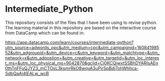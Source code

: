 # Intermediate_Python

This repository consists of the files that I have been using to revise python. 
The learning material in this repository are based on the interactive course from DataCamp which can be found in:



https://app.datacamp.com/learn/courses/intermediate-python?utm_source=adwords_ppc&utm_medium=cpc&utm_campaignid=16084198552&utm_adgroupid=&utm_device=c&utm_keyword=&utm_matchtype=&utm_network=x&utm_adpostion=&utm_creative=&utm_targetid=&utm_loc_interest_ms=&utm_loc_physical_ms=9042870&gclid=Cj0KCQjwxtSSBhDYARIsAEn0thTnFFuQJYZ3_mCTOxL3ksmrRkO8wqyA3uPirSpBdj7ohWhhca-SdbQaAi4lEALw_wcB
